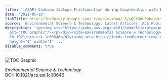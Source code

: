 ```yaml
---
title: '[ASAP] Cadmium Isotope Fractionation during Complexation with Humic Acid'
date: '2021-05-10'
linkTitle: http://feedproxy.google.com/~r/acs/esthag/~3/yQCi3uHPwbo/acs.est.1c00646
source: 'Environmental Science & Technology: Latest Articles (ACS Publications)'
description: '<p><img src="https://pubs.acs.org/na101/home/literatum/publisher/achs/journals/content/esthag/0/esthag.ahead-of-print/acs.est.1c00646/20210510/images/medium/es1c00646_0008.gif"
  alt="TOC Graphic"/></p><div><cite>Environmental Science & Technology</cite></div><div>DOI:
  10.1021/acs.est.1c00646</div><img src="http://feeds.feedburner.com/~r/acs/esthag/~4/yQCi3uHPwbo"
  height="1" width="1" ...'
disable_comments: true
---
```

<p><img src="https://pubs.acs.org/na101/home/literatum/publisher/achs/journals/content/esthag/0/esthag.ahead-of-print/acs.est.1c00646/20210510/images/medium/es1c00646_0008.gif" alt="TOC Graphic"/></p><div><cite>Environmental Science & Technology</cite></div><div>DOI: 10.1021/acs.est.1c00646</div><img src="http://feeds.feedburner.com/~r/acs/esthag/~4/yQCi3uHPwbo" height="1" width="1" ...